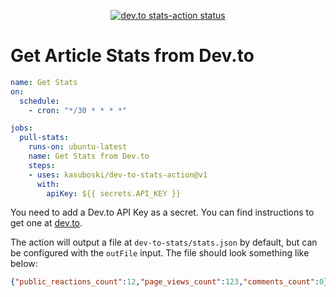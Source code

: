 <p align="center">
  <a href="https://github.com/kasuboski/dev-to-stats-action/actions"><img alt="dev.to stats-action status" src="https://github.com/kasuboski/dev-to-stats-action/workflows/build-test/badge.svg"></a>
</p>

# Get Article Stats from Dev.to
```yaml
name: Get Stats
on:
  schedule:
    - cron: "*/30 * * * *"

jobs:
  pull-stats:
    runs-on: ubuntu-latest
    name: Get Stats from Dev.to
    steps:
    - uses: kasuboski/dev-to-stats-action@v1
      with:
        apiKey: ${{ secrets.API_KEY }}
```

You need to add a Dev.to API Key as a secret. You can find instructions to get one at [dev.to](https://docs.dev.to/api/#section/Authentication/api_key).

The action will output a file at `dev-to-stats/stats.json` by default, but can be configured with the `outFile` input. The file should look something like below:

```json
{"public_reactions_count":12,"page_views_count":123,"comments_count":0}
```